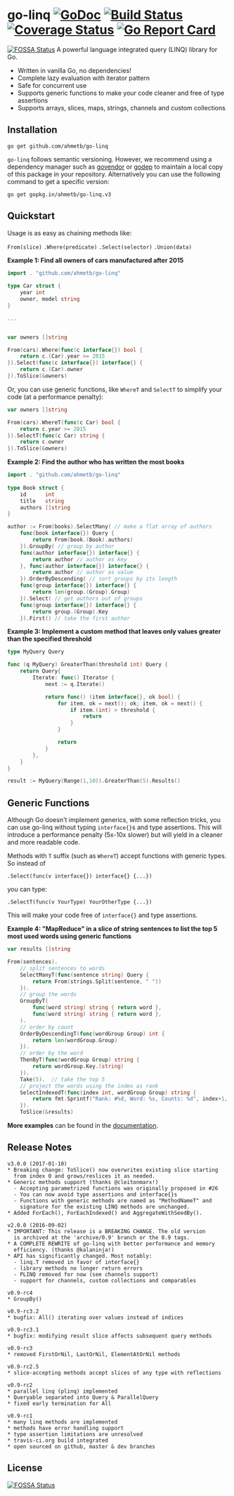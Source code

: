 # go-linq [![GoDoc](https://godoc.org/github.com/ahmetb/go-linq?status.svg)](https://godoc.org/github.com/ahmetb/go-linq) [![Build Status](https://travis-ci.org/ahmetb/go-linq.svg?branch=master)](https://travis-ci.org/ahmetb/go-linq) [![Coverage Status](https://coveralls.io/repos/github/ahmetb/go-linq/badge.svg?branch=master)](https://coveralls.io/github/ahmetb/go-linq?branch=master) [![Go Report Card](https://goreportcard.com/badge/github.com/ahmetb/go-linq)](https://goreportcard.com/report/github.com/ahmetb/go-linq)
[![FOSSA Status](https://app.fossa.io/api/projects/git%2Bgithub.com%2Fahmetb%2Fgo-linq.svg?type=shield)](https://app.fossa.io/projects/git%2Bgithub.com%2Fahmetb%2Fgo-linq?ref=badge_shield)
A powerful language integrated query (LINQ) library for Go.
* Written in vanilla Go, no dependencies!
* Complete lazy evaluation with iterator pattern
* Safe for concurrent use
* Supports generic functions to make your code cleaner and free of type assertions
* Supports arrays, slices, maps, strings, channels and custom collections

## Installation

    go get github.com/ahmetb/go-linq

`go-linq` follows semantic versioning. However, we recommend using a dependency manager
such as [govendor][govendor] or [godep][godep] to maintain a local copy of this package
in your repository. Alternatively you can use the following command to get a specific version:

    go get gopkg.in/ahmetb/go-linq.v3

[govendor]: https://github.com/kardianos/govendor
[godep]: https://github.com/tools/godep/

## Quickstart

Usage is as easy as chaining methods like:

`From(slice)` `.Where(predicate)` `.Select(selector)` `.Union(data)` 

**Example 1: Find all owners of cars manufactured after 2015**

```go
import . "github.com/ahmetb/go-linq"
	
type Car struct {
    year int
    owner, model string
}

...


var owners []string

From(cars).Where(func(c interface{}) bool {
	return c.(Car).year >= 2015
}).Select(func(c interface{}) interface{} {
	return c.(Car).owner
}).ToSlice(&owners)
```

Or, you can use generic functions, like `WhereT` and `SelectT` to simplify your code
(at a performance penalty):

```go
var owners []string

From(cars).WhereT(func(c Car) bool {
	return c.year >= 2015
}).SelectT(func(c Car) string {
	return c.owner
}).ToSlice(&owners)	
```

**Example 2: Find the author who has written the most books**

```go
import . "github.com/ahmetb/go-linq"
	
type Book struct {
	id      int
	title   string
	authors []string
}

author := From(books).SelectMany( // make a flat array of authors
	func(book interface{}) Query {
		return From(book.(Book).authors)
	}).GroupBy( // group by author
	func(author interface{}) interface{} {
		return author // author as key
	}, func(author interface{}) interface{} {
		return author // author as value
	}).OrderByDescending( // sort groups by its length
	func(group interface{}) interface{} {
		return len(group.(Group).Group)
	}).Select( // get authors out of groups
	func(group interface{}) interface{} {
		return group.(Group).Key
	}).First() // take the first author
```

**Example 3: Implement a custom method that leaves only values greater than the specified threshold**

```go
type MyQuery Query

func (q MyQuery) GreaterThan(threshold int) Query {
	return Query{
		Iterate: func() Iterator {
			next := q.Iterate()

			return func() (item interface{}, ok bool) {
				for item, ok = next(); ok; item, ok = next() {
					if item.(int) > threshold {
						return
					}
				}

				return
			}
		},
	}
}

result := MyQuery(Range(1,10)).GreaterThan(5).Results()
```

## Generic Functions

Although Go doesn't implement generics, with some reflection tricks, you can use go-linq without
typing `interface{}`s and type assertions. This will introduce a performance penalty (5x-10x slower)
but will yield in a cleaner and more readable code.

Methods with `T` suffix (such as `WhereT`) accept functions with generic types. So instead of

    .Select(func(v interface{}) interface{} {...})

you can type:

    .SelectT(func(v YourType) YourOtherType {...})

This will make your code free of `interface{}` and type assertions.

**Example 4: "MapReduce" in a slice of string sentences to list the top 5 most used words using generic functions**

```go
var results []string

From(sentences).
	// split sentences to words
	SelectManyT(func(sentence string) Query {
		return From(strings.Split(sentence, " "))
	}).
	// group the words
	GroupByT( 
		func(word string) string { return word },
		func(word string) string { return word },
	).
	// order by count
	OrderByDescendingT(func(wordGroup Group) int {
		return len(wordGroup.Group)
	}).
	// order by the word
	ThenByT(func(wordGroup Group) string {
		return wordGroup.Key.(string)
	}).
	Take(5).  // take the top 5
	// project the words using the index as rank
	SelectIndexedT(func(index int, wordGroup Group) string {
		return fmt.Sprintf("Rank: #%d, Word: %s, Counts: %d", index+1, wordGroup.Key, len(wordGroup.Group))
	}).
	ToSlice(&results)
```

**More examples** can be found in the [documentation](https://godoc.org/github.com/ahmetb/go-linq).

## Release Notes

~~~
v3.0.0 (2017-01-10)
* Breaking change: ToSlice() now overwrites existing slice starting
  from index 0 and grows/reslices it as needed.
* Generic methods support (thanks @cleitonmarx!)
  - Accepting parametrized functions was originally proposed in #26
  - You can now avoid type assertions and interface{}s
  - Functions with generic methods are named as "MethodNameT" and
    signature for the existing LINQ methods are unchanged.
* Added ForEach(), ForEachIndexed() and AggregateWithSeedBy().

v2.0.0 (2016-09-02)
* IMPORTANT: This release is a BREAKING CHANGE. The old version
  is archived at the 'archive/0.9' branch or the 0.9 tags.
* A COMPLETE REWRITE of go-linq with better performance and memory
  efficiency. (thanks @kalaninja!)
* API has significantly changed. Most notably:
  - linq.T removed in favor of interface{}
  - library methods no longer return errors 
  - PLINQ removed for now (see channels support)
  - support for channels, custom collections and comparables

v0.9-rc4
* GroupBy()

v0.9-rc3.2
* bugfix: All() iterating over values instead of indices

v0.9-rc3.1
* bugfix: modifying result slice affects subsequent query methods

v0.9-rc3
* removed FirstOrNil, LastOrNil, ElementAtOrNil methods 

v0.9-rc2.5
* slice-accepting methods accept slices of any type with reflections

v0.9-rc2
* parallel linq (plinq) implemented
* Queryable separated into Query & ParallelQuery
* fixed early termination for All

v0.9-rc1
* many linq methods are implemented
* methods have error handling support
* type assertion limitations are unresolved
* travis-ci.org build integrated
* open sourced on github, master & dev branches
~~~


## License
[![FOSSA Status](https://app.fossa.io/api/projects/git%2Bgithub.com%2Fahmetb%2Fgo-linq.svg?type=large)](https://app.fossa.io/projects/git%2Bgithub.com%2Fahmetb%2Fgo-linq?ref=badge_large)